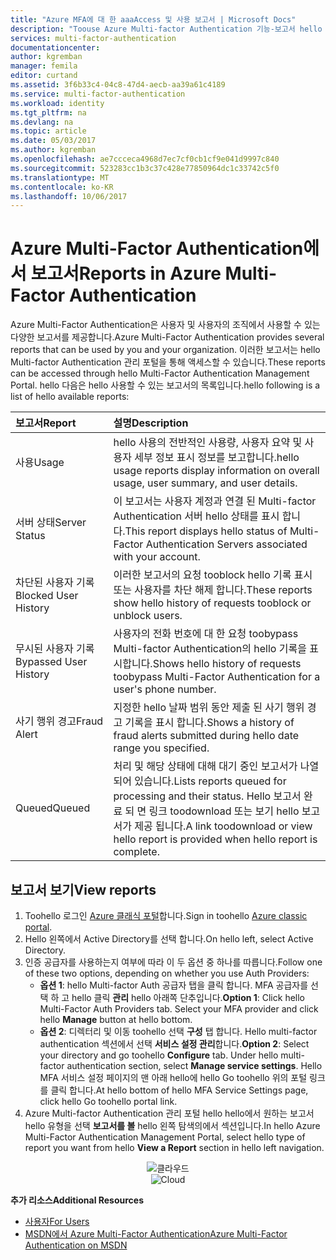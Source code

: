 ```yaml
---
title: "Azure MFA에 대 한 aaaAccess 및 사용 보고서 | Microsoft Docs"
description: "Toouse Azure Multi-factor Authentication 기능-보고서 hello 하는 방법을 설명 합니다."
services: multi-factor-authentication
documentationcenter: 
author: kgremban
manager: femila
editor: curtand
ms.assetid: 3f6b33c4-04c8-47d4-aecb-aa39a61c4189
ms.service: multi-factor-authentication
ms.workload: identity
ms.tgt_pltfrm: na
ms.devlang: na
ms.topic: article
ms.date: 05/03/2017
ms.author: kgremban
ms.openlocfilehash: ae7ccceca4968d7ec7cf0cb1cf9e041d9997c840
ms.sourcegitcommit: 523283cc1b3c37c428e77850964dc1c33742c5f0
ms.translationtype: MT
ms.contentlocale: ko-KR
ms.lasthandoff: 10/06/2017
---
```

# <a name="reports-in-azure-multi-factor-authentication"></a><span data-ttu-id="a37f1-103">Azure Multi-Factor Authentication에서 보고서</span><span class="sxs-lookup"><span data-stu-id="a37f1-103">Reports in Azure Multi-Factor Authentication</span></span>
<span data-ttu-id="a37f1-104">Azure Multi-Factor Authentication은 사용자 및 사용자의 조직에서 사용할 수 있는 다양한 보고서를 제공합니다.</span><span class="sxs-lookup"><span data-stu-id="a37f1-104">Azure Multi-Factor Authentication provides several reports that can be used by you and your organization.</span></span> <span data-ttu-id="a37f1-105">이러한 보고서는 hello Multi-factor Authentication 관리 포털을 통해 액세스할 수 있습니다.</span><span class="sxs-lookup"><span data-stu-id="a37f1-105">These reports can be accessed through hello Multi-Factor Authentication Management Portal.</span></span> <span data-ttu-id="a37f1-106">hello 다음은 hello 사용할 수 있는 보고서의 목록입니다.</span><span class="sxs-lookup"><span data-stu-id="a37f1-106">hello following is a list of hello available reports:</span></span>

| <span data-ttu-id="a37f1-107">보고서</span><span class="sxs-lookup"><span data-stu-id="a37f1-107">Report</span></span> | <span data-ttu-id="a37f1-108">설명</span><span class="sxs-lookup"><span data-stu-id="a37f1-108">Description</span></span> |
|:--- |:--- |
| <span data-ttu-id="a37f1-109">사용</span><span class="sxs-lookup"><span data-stu-id="a37f1-109">Usage</span></span> |<span data-ttu-id="a37f1-110">hello 사용의 전반적인 사용량, 사용자 요약 및 사용자 세부 정보 표시 정보를 보고합니다.</span><span class="sxs-lookup"><span data-stu-id="a37f1-110">hello usage reports display information on overall usage, user summary, and user details.</span></span> |
| <span data-ttu-id="a37f1-111">서버 상태</span><span class="sxs-lookup"><span data-stu-id="a37f1-111">Server Status</span></span> |<span data-ttu-id="a37f1-112">이 보고서는 사용자 계정과 연결 된 Multi-factor Authentication 서버 hello 상태를 표시 합니다.</span><span class="sxs-lookup"><span data-stu-id="a37f1-112">This report displays hello status of Multi-Factor Authentication Servers associated with your account.</span></span> |
| <span data-ttu-id="a37f1-113">차단된 사용자 기록</span><span class="sxs-lookup"><span data-stu-id="a37f1-113">Blocked User History</span></span> |<span data-ttu-id="a37f1-114">이러한 보고서의 요청 tooblock hello 기록 표시 또는 사용자를 차단 해제 합니다.</span><span class="sxs-lookup"><span data-stu-id="a37f1-114">These reports show hello history of requests tooblock or unblock users.</span></span> |
| <span data-ttu-id="a37f1-115">무시된 사용자 기록</span><span class="sxs-lookup"><span data-stu-id="a37f1-115">Bypassed User History</span></span> |<span data-ttu-id="a37f1-116">사용자의 전화 번호에 대 한 요청 toobypass Multi-factor Authentication의 hello 기록을 표시합니다.</span><span class="sxs-lookup"><span data-stu-id="a37f1-116">Shows hello history of requests toobypass Multi-Factor Authentication for a user's phone number.</span></span> |
| <span data-ttu-id="a37f1-117">사기 행위 경고</span><span class="sxs-lookup"><span data-stu-id="a37f1-117">Fraud Alert</span></span> |<span data-ttu-id="a37f1-118">지정한 hello 날짜 범위 동안 제출 된 사기 행위 경고 기록을 표시 합니다.</span><span class="sxs-lookup"><span data-stu-id="a37f1-118">Shows a history of fraud alerts submitted during hello date range you specified.</span></span> |
| <span data-ttu-id="a37f1-119">Queued</span><span class="sxs-lookup"><span data-stu-id="a37f1-119">Queued</span></span> |<span data-ttu-id="a37f1-120">처리 및 해당 상태에 대해 대기 중인 보고서가 나열되어 있습니다.</span><span class="sxs-lookup"><span data-stu-id="a37f1-120">Lists reports queued for processing and their status.</span></span> <span data-ttu-id="a37f1-121">Hello 보고서 완료 되 면 링크 toodownload 또는 보기 hello 보고서가 제공 됩니다.</span><span class="sxs-lookup"><span data-stu-id="a37f1-121">A link toodownload or view hello report is provided when hello report is complete.</span></span> |

## <a name="view-reports"></a><span data-ttu-id="a37f1-122">보고서 보기</span><span class="sxs-lookup"><span data-stu-id="a37f1-122">View reports</span></span>
1. <span data-ttu-id="a37f1-123">Toohello 로그인 [Azure 클래식 포털](https://manage.windowsazure.com)합니다.</span><span class="sxs-lookup"><span data-stu-id="a37f1-123">Sign in toohello [Azure classic portal](https://manage.windowsazure.com).</span></span>
2. <span data-ttu-id="a37f1-124">Hello 왼쪽에서 Active Directory를 선택 합니다.</span><span class="sxs-lookup"><span data-stu-id="a37f1-124">On hello left, select Active Directory.</span></span>
3. <span data-ttu-id="a37f1-125">인증 공급자를 사용하는지 여부에 따라 이 두 옵션 중 하나를 따릅니다.</span><span class="sxs-lookup"><span data-stu-id="a37f1-125">Follow one of these two options, depending on whether you use Auth Providers:</span></span>
   * <span data-ttu-id="a37f1-126">**옵션 1**: hello Multi-factor Auth 공급자 탭을 클릭 합니다. MFA 공급자를 선택 하 고 hello 클릭 **관리** hello 아래쪽 단추입니다.</span><span class="sxs-lookup"><span data-stu-id="a37f1-126">**Option 1**: Click hello Multi-Factor Auth Providers tab. Select your MFA provider and click hello **Manage** button at hello bottom.</span></span>
   * <span data-ttu-id="a37f1-127">**옵션 2**: 디렉터리 및 이동 toohello 선택 **구성** 탭 합니다. Hello multi-factor authentication 섹션에서 선택 **서비스 설정 관리**합니다.</span><span class="sxs-lookup"><span data-stu-id="a37f1-127">**Option 2**: Select your directory and go toohello **Configure** tab. Under hello multi-factor authentication section, select **Manage service settings**.</span></span> <span data-ttu-id="a37f1-128">Hello MFA 서비스 설정 페이지의 맨 아래 hello에 hello Go toohello 위의 포털 링크를 클릭 합니다.</span><span class="sxs-lookup"><span data-stu-id="a37f1-128">At hello bottom of hello MFA Service Settings page, click hello Go toohello portal link.</span></span>
4. <span data-ttu-id="a37f1-129">Azure Multi-factor Authentication 관리 포털 hello hello에서 원하는 보고서 hello 유형을 선택 **보고서를 볼** hello 왼쪽 탐색의에서 섹션입니다.</span><span class="sxs-lookup"><span data-stu-id="a37f1-129">In hello Azure Multi-Factor Authentication Management Portal, select hello type of report you want from hello **View a Report** section in hello left navigation.</span></span>

<span data-ttu-id="a37f1-130"><center>![클라우드](./media/multi-factor-authentication-manage-reports/report.png)</center></span><span class="sxs-lookup"><span data-stu-id="a37f1-130"><center>![Cloud](./media/multi-factor-authentication-manage-reports/report.png)</center></span></span>


<span data-ttu-id="a37f1-131">**추가 리소스**</span><span class="sxs-lookup"><span data-stu-id="a37f1-131">**Additional Resources**</span></span>

* [<span data-ttu-id="a37f1-132">사용자</span><span class="sxs-lookup"><span data-stu-id="a37f1-132">For Users</span></span>](end-user/multi-factor-authentication-end-user.md)
* [<span data-ttu-id="a37f1-133">MSDN에서 Azure Multi-Factor Authentication</span><span class="sxs-lookup"><span data-stu-id="a37f1-133">Azure Multi-Factor Authentication on MSDN</span></span>](https://msdn.microsoft.com/library/azure/dn249471.aspx)
